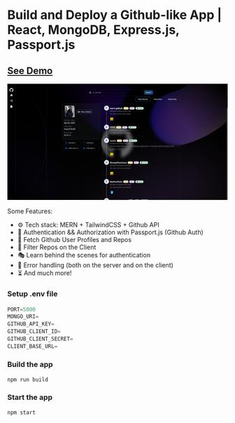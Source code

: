 # Build and Deploy a Github-like App | React, MongoDB, Express.js, Passport.js

## [See Demo](https://gitlike.onrender.com)

![Demo App](frontend/public/Screenshot%20from%202024-03-05%2001-38-18.png)

Some Features:

- ⚙️ Tech stack: MERN + TailwindCSS + Github API
- 🔑 Authentication && Authorization with Passport.js (Github Auth)
- 👾 Fetch Github User Profiles and Repos
- 🚀 Filter Repos on the Client
- 🎭 Learn behind the scenes for authentication
- 🐛 Error handling (both on the server and on the client)
- ⏳ And much more!

### Setup .env file

```js
PORT=5000
MONGO_URI=
GITHUB_API_KEY=
GITHUB_CLIENT_ID=
GITHUB_CLIENT_SECRET=
CLIENT_BASE_URL=
```

### Build the app

```shell
npm run build
```

### Start the app

```shell
npm start
```
